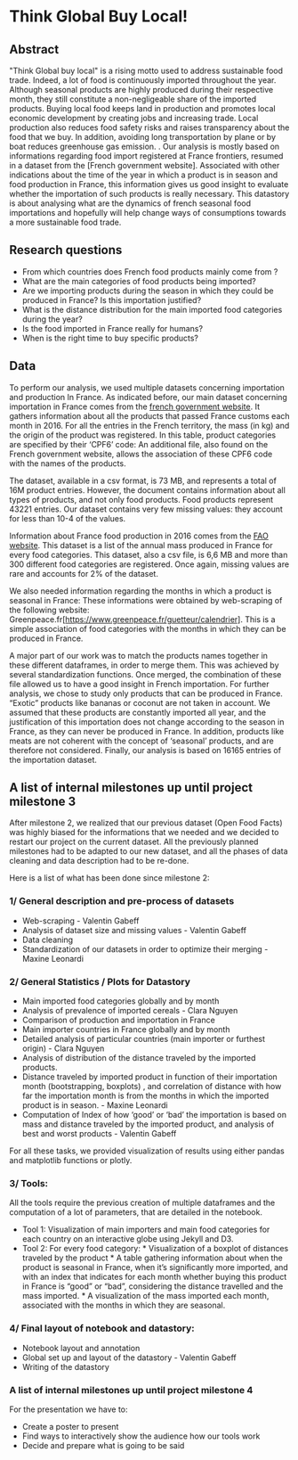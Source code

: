 # Think Global Buy Local!  

## Abstract
"Think Global buy local" is a rising motto used to address sustainable food trade. Indeed, a lot of food is continuously imported throughout the year. Although seasonal products are highly produced during their respective month, they still constitute a non-negligeable share of the imported products. 
Buying local food keeps land in production and promotes local economic development by creating jobs and increasing trade. Local production also reduces food safety risks and raises transparency about the food that we buy.  In addition, avoiding long transportation by plane or by boat reduces greenhouse gas emission. . 
Our analysis is mostly based on informations regarding food import registered at France frontiers, resumed in a dataset from the [French government website]. Associated with other indications about the time of the year in which a product is in season and food production in France, this information gives us good insight to evaluate whether the importation of such products is really necessary.
This datastory is about analysing what are the dynamics of french seasonal food importations and hopefully will help change ways of consumptions towards a more sustainable food trade.

## Research questions
- From which countries does French food products mainly come from ?
- What are the main categories of food products being imported? 
- Are we importing products during the season in which they could be produced in France? Is this importation justified? 
- What is the distance distribution for the main imported food categories during the year?
- Is the food imported in France really for humans? 
- When is the right time to buy specific products? 

## Data
To perform our analysis, we used multiple datasets concerning importation and production In France. As indicated before, our main dataset concerning  importation in France comes from the [french government website](https://www.data.gouv.fr/en/datasets/statistiques-nationales-du-commerce-exterieur/#_). It gathers information about all the products that passed France customs each month in 2016.  For all the entries in the French territory, the mass (in kg)  and the origin of the product was registered. In this table, product categories are specified by their ‘CPF6’ code: An additional file, also found on the French government website, allows the association of these CPF6 code with the names of the products. 

The dataset, available in a csv format, is 73 MB, and represents  a total of 16M  product entries. However, the document contains information about all types of products, and not only food products. Food products represent 43221 entries. Our dataset contains very few missing values: they account for less than 10-4 of the values. 

Information about France food production in 2016 comes from the [FAO website](http://www.fao.org/faostat/fr/#data/QC). This dataset is a list of the annual mass produced in France for every food categories. This dataset, also a csv file,  is 6,6 MB and more than 300 different food categories are registered. Once again, missing values are rare and accounts for 2% of the dataset. 

We also needed information regarding the months in which a product is seasonal in France: These informations were obtained by web-scraping  of the following website: Greenpeace.fr[https://www.greenpeace.fr/guetteur/calendrier]. This is a simple association of food categories with the months in which they can be produced in France. 

A major part of our work was to match the products names together in  these different dataframes, in order to merge them. This was achieved by several standardization functions. Once merged, the combination of these file allowed us to have a good insight in French importation. For further analysis, we chose to study only products that can be produced in France. “Exotic” products like bananas or coconut are not taken in account. We assumed that these products are constantly imported all year, and the justification of this importation does not change according to the season in France, as they can never be produced in France. In addition, products like meats are not coherent with the concept of ‘seasonal’ products, and are therefore not considered. Finally, our analysis is based on 16165 entries of the importation dataset. 

## A list of internal milestones up until project milestone 3
After milestone 2, we realized that our previous dataset (Open Food Facts) was highly biased for the informations that we needed and we decided to restart our project on the current dataset. All the previously planned milestones had to be adapted to our new dataset, and all the phases of data cleaning and data description had to be re-done. 

Here is a list of what has been done since milestone 2: 
### 1/ General description and pre-process of datasets
- Web-scraping - Valentin Gabeff
- Analysis of dataset size and missing values - Valentin Gabeff
- Data cleaning 
- Standardization of our datasets in order to optimize their merging - Maxine Leonardi

### 2/ General Statistics / Plots for Datastory
- Main imported food categories globally and by month  
- Analysis of prevalence of imported cereals - Clara Nguyen
- Comparison of production and importation in France 
- Main importer countries in France globally and by month 
- Detailed analysis of particular countries (main importer or furthest origin) - Clara Nguyen
- Analysis of distribution of the distance traveled by the imported products. 
- Distance traveled by imported product in function of their importation month (bootstrapping,  boxplots) , and correlation of distance with how far the importation month is from the months in which the imported product is in season. - Maxine Leonardi
- Computation of Index of how ‘good’ or ‘bad’ the importation is based on mass and distance traveled by the imported product, and analysis of best and worst products - Valentin Gabeff

For all these tasks, we provided visualization of results using either pandas and matplotlib functions or plotly. 

### 3/ Tools:
All the tools require the previous creation of multiple dataframes and the computation of a lot of parameters, that are detailed in the notebook. 
- Tool 1:  Visualization of main importers and main food categories for each country on an interactive globe using Jekyll and D3. 
- Tool 2: For every food category: 
      * Visualization of a boxplot of distances traveled by the product
      * A table gathering information about when the product is seasonal in France, when it’s significantly more  imported, and with an index that indicates for each month whether buying this product in France is “good” or “bad”, considering the distance travelled and the mass imported. 
      * A visualization of the mass imported each month, associated with the months in which they are seasonal. 

### 4/ Final layout of notebook and datastory: 
- Notebook layout and annotation 
- Global set up and layout of the datastory - Valentin Gabeff
- Writing of the datastory

### A list of internal milestones up until project milestone 4
For the presentation we have to:
- Create a poster to present
- Find ways to interactively show the audience how our tools work
- Decide and prepare what is going to be said
